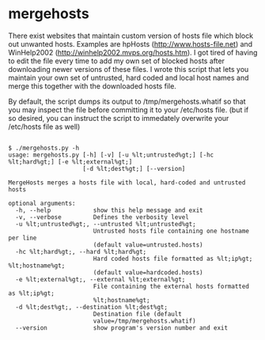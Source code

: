 mergehosts
==========
There exist websites that maintain custom version of hosts file which block out unwanted hosts. Examples are hpHosts (http://www.hosts-file.net) and WinHelp2002 (http://winhelp2002.mvps.org/hosts.htm).
I got tired of having to edit the file every time to add my own set of blocked hosts after downloading newer versions of these files.
I wrote this script that lets you maintain your own set of untrusted, hard coded and local host names and merge this together with the downloaded hosts file.

By default, the script dumps its output to /tmp/mergehosts.whatif so that you may inspect the file before committing it to your /etc/hosts file. (but if so desired, you can instruct the script to immedately overwrite your /etc/hosts file as well)

<code>
$ ./mergehosts.py -h
usage: mergehosts.py [-h] [-v] [-u %lt;untrusted%gt;] [-hc %lt;hard%gt;] [-e %lt;external%gt;]
                     [-d %lt;dest%gt;] [--version]
</code>
<code>
MergeHosts merges a hosts file with local, hard-coded and untrusted hosts
</code>
<code>
optional arguments:
  -h, --help            show this help message and exit
  -v, --verbose         Defines the verbosity level
  -u %lt;untrusted%gt;, --untrusted %lt;untrusted%gt;
                        Untrusted hosts file containing one hostname per line
                        (default value=untrusted.hosts)
  -hc %lt;hard%gt;, --hard %lt;hard%gt;
                        Hard coded hosts file formatted as %lt;ip%gt; %lt;hostname%gt;
                        (default value=hardcoded.hosts)
  -e %lt;external%gt;, --external %lt;external%gt;
                        File containing the external hosts formatted as %lt;ip%gt;
                        %lt;hostname%gt;
  -d %lt;dest%gt;, --destination %lt;dest%gt;
                        Destination file (default
                        value=/tmp/mergehosts.whatif)
  --version             show program's version number and exit
</code>
